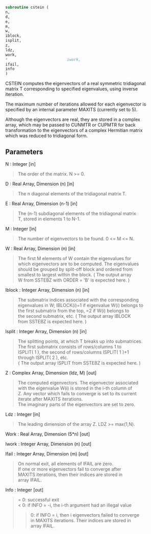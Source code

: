 ```fortran  
subroutine cstein (  
n,  
d,  
e,  
m,  
w,  
iblock,  
isplit,  
z,  
ldz,  
work,  
*                          iwork,  
ifail,  
info  
)  
```  
  
CSTEIN computes the eigenvectors of a real symmetric tridiagonal  
matrix T corresponding to specified eigenvalues, using inverse  
iteration.  
  
The maximum number of iterations allowed for each eigenvector is  
specified by an internal parameter MAXITS (currently set to 5).  
  
Although the eigenvectors are real, they are stored in a complex  
array, which may be passed to CUNMTR or CUPMTR for back  
transformation to the eigenvectors of a complex Hermitian matrix  
which was reduced to tridiagonal form.  
  
  
## Parameters  
N : Integer [in]  
> The order of the matrix.  N >= 0.  
  
D : Real Array, Dimension (n) [in]  
> The n diagonal elements of the tridiagonal matrix T.  
  
E : Real Array, Dimension (n-1) [in]  
> The (n-1) subdiagonal elements of the tridiagonal matrix  
> T, stored in elements 1 to N-1.  
  
M : Integer [in]  
> The number of eigenvectors to be found.  0 <= M <= N.  
  
W : Real Array, Dimension (n) [in]  
> The first M elements of W contain the eigenvalues for  
> which eigenvectors are to be computed.  The eigenvalues  
> should be grouped by split-off block and ordered from  
> smallest to largest within the block.  ( The output array  
> W from SSTEBZ with ORDER = 'B' is expected here. )  
  
Iblock : Integer Array, Dimension (n) [in]  
> The submatrix indices associated with the corresponding  
> eigenvalues in W; IBLOCK(i)=1 if eigenvalue W(i) belongs to  
> the first submatrix from the top, =2 if W(i) belongs to  
> the second submatrix, etc.  ( The output array IBLOCK  
> from SSTEBZ is expected here. )  
  
Isplit : Integer Array, Dimension (n) [in]  
> The splitting points, at which T breaks up into submatrices.  
> The first submatrix consists of rows/columns 1 to  
> ISPLIT( 1 ), the second of rows/columns ISPLIT( 1 )+1  
> through ISPLIT( 2 ), etc.  
> ( The output array ISPLIT from SSTEBZ is expected here. )  
  
Z : Complex Array, Dimension (ldz, M) [out]  
> The computed eigenvectors.  The eigenvector associated  
> with the eigenvalue W(i) is stored in the i-th column of  
> Z.  Any vector which fails to converge is set to its current  
> iterate after MAXITS iterations.  
> The imaginary parts of the eigenvectors are set to zero.  
  
Ldz : Integer [in]  
> The leading dimension of the array Z.  LDZ >= max(1,N).  
  
Work : Real Array, Dimension (5*n) [out]  
  
Iwork : Integer Array, Dimension (n) [out]  
  
Ifail : Integer Array, Dimension (m) [out]  
> On normal exit, all elements of IFAIL are zero.  
> If one or more eigenvectors fail to converge after  
> MAXITS iterations, then their indices are stored in  
> array IFAIL.  
  
Info : Integer [out]  
> = 0: successful exit  
> < 0: if INFO = -i, the i-th argument had an illegal value  
> > 0: if INFO = i, then i eigenvectors failed to converge  
> in MAXITS iterations.  Their indices are stored in  
> array IFAIL.  
  
